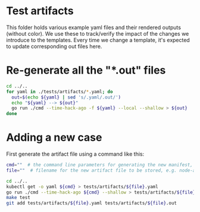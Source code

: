 # Test artifacts

This folder holds various example yaml files and their rendered outputs (without color).
We use these to track/verify the impact of the changes we introduce to the templates.
Every time we change a template, it's expected to update corresponding out files here.

# Re-generate all the "*.out" files

```bash
cd ../..
for yaml in ./tests/artifacts/*.yaml; do
  out=$(echo ${yaml} | sed 's/.yaml/.out/')
  echo "${yaml} --> ${out}"
  go run ./cmd --time-hack-ago -f ${yaml} --local --shallow > ${out}
done
```

# Adding a new case

First generate the artifact file using a command like this:

```bash
cmd=""  # the command line parameters for generating the new manifest, e.g.: -n default node,service
file=""  # filename for the new artifact file to be stored, e.g. node-and-service

cd ../..
kubectl get -o yaml ${cmd} > tests/artifacts/${file}.yaml
go run ./cmd --time-hack-ago ${cmd} --shallow > tests/artifacts/${file}.out
make test
git add tests/artifacts/${file}.yaml tests/artifacts/${file}.out
```
